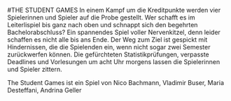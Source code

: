 #THE STUDENT GAMES
In einem Kampf um die Kreditpunkte werden vier Spielerinnen und Spieler auf die Probe gestellt.
Wer schafft es im Leiterlispiel bis ganz nach oben und schnappt sich den begehrten Bachelorabschluss? Ein spannendes Spiel voller Nervenkitzel, denn leider schaffen es nicht alle bis ans Ende.
Der Weg zum Ziel ist gespickt mit Hindernissen, die die Spielenden ein, wenn nicht sogar zwei Semester
zurückwerfen können. Die gefürchteten Statistikprüfungen, verpasste Deadlines und
Vorlesungen um acht Uhr morgens lassen die Spielerinnen und Spieler zittern.

The Student Games ist ein Spiel von Nico Bachmann, Vladimir Buser, Maria Desteffani, Andrina Geller